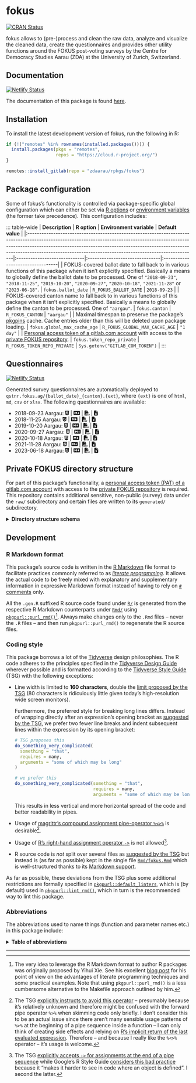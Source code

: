 # fokus

<a href="https://cran.r-project.org/package=fokus" class="pkgdown-release"><img src="https://r-pkg.org/badges/version/fokus" alt="CRAN Status" /></a>

fokus allows to (pre-)process and clean the raw data, analyze and visualize the cleaned data, create the questionnaires and provides other utility functions around the FOKUS post-voting surveys by the Centre for Democracy Studies Aarau (ZDA) at the University of Zurich, Switzerland.

## Documentation

[![Netlify Status](https://api.netlify.com/api/v1/badges/0cc31095-153a-4d21-bec7-be8dd936ddf1/deploy-status)](https://app.netlify.com/sites/fokus-rpkg-dev/deploys)

The documentation of this package is found [here](https://fokus.rpkg.dev).

## Installation

To install the latest development version of fokus, run the following in R:

``` r
if (!("remotes" %in% rownames(installed.packages()))) {
  install.packages(pkgs = "remotes",
                   repos = "https://cloud.r-project.org/")
}

remotes::install_gitlab(repo = "zdaarau/rpkgs/fokus")
```

## Package configuration

Some of fokus’s functionality is controlled via package-specific global configuration which can either be set via [R options](https://rdrr.io/r/base/options.html) or [environment variables](https://en.wikipedia.org/wiki/Environment_variable) (the former take precedence). This configuration includes:

::: table-wide
| **Description**                                                                                                                                                                                                                                                                                                   | **R option**                 | **Environment variable**       | **Default value**                |
|:------------------------------------------------------------------------------------------------------------------------------------------------------------------------------------------------------------------------------------------------------------------------------------------------------------------|:-----------------------------|:-------------------------------|:---------------------------------|
| FOKUS-covered ballot date to fall back to in various functions of this package when it isn’t explicitly specified. Basically a means to globally define the ballot date to be processed. One of `"2018-09-23"`, `"2018-11-25"`, `"2019-10-20"`, `"2020-09-27"`, `"2020-10-18"`, `"2021-11-28"` or `"2023-06-18"`. | `fokus.ballot_date`          | `R_FOKUS_BALLOT_DATE`          | `2018-09-23`                     |
| FOKUS-covered canton name to fall back to in various functions of this package when it isn’t explicitly specified. Basically a means to globally define the canton to be processed. One of `"aargau"`.                                                                                                            | `fokus.canton`               | `R_FOKUS_CANTON`               | `"aargau"`                       |
| Maximal timespan to preserve the package’s [pkgpins](https://pkgpins.rpkg.dev/) cache. Cache entries older than this will be deleted upon package loading.                                                                                                                                                        | `fokus.global_max_cache_age` | `R_FOKUS_GLOBAL_MAX_CACHE_AGE` | `"1 day"`                        |
| [Personal access token of a gitlab.com account](https://gitlab.com/-/user_settings/personal_access_tokens) with access to the [private FOKUS repository](https://gitlab.com/c2d-zda/private/fokus_private/).                                                                                                      | `fokus.token_repo_private`   | `R_FOKUS_TOKEN_REPO_PRIVATE`   | `Sys.getenv("GITLAB_COM_TOKEN")` |
:::

## Questionnaires

[![Netlify Status](https://api.netlify.com/api/v1/badges/16855d14-c491-42cd-bc9d-a346e16b6672/deploy-status)](https://app.netlify.com/sites/qstnr-fokus-ag/deploys)

Generated survey questionnaires are automatically deployed to `qstnr.fokus.ag/{ballot_date}_{canton}.{ext}`, where `{ext}` is one of `html`, `md`, `csv` or `xlsx`. The following questionnaires are available:

-   2018-09-23 Aargau: [<svg aria-hidden="true" role="img" viewBox="0 0 384 512" style="height:1em;width:0.75em;vertical-align:-0.125em;margin-left:auto;margin-right:auto;font-size:inherit;fill:currentColor;overflow:visible;position:relative;"><path d="M0 32l34.9 395.8L191.5 480l157.6-52.2L384 32H0zm308.2 127.9H124.4l4.1 49.4h175.6l-13.6 148.4-97.9 27v.3h-1.1l-98.7-27.3-6-75.8h47.7L138 320l53.5 14.5 53.7-14.5 6-62.2H84.3L71.5 112.2h241.1l-4.4 47.7z"/></svg>](https://qstnr.fokus.ag/2018-09-23_aargau.html) \| [<svg aria-hidden="true" role="img" viewBox="0 0 640 512" style="height:1em;width:1.25em;vertical-align:-0.125em;margin-left:auto;margin-right:auto;font-size:inherit;fill:currentColor;overflow:visible;position:relative;"><path d="M593.8 59.1H46.2C20.7 59.1 0 79.8 0 105.2v301.5c0 25.5 20.7 46.2 46.2 46.2h547.7c25.5 0 46.2-20.7 46.1-46.1V105.2c0-25.4-20.7-46.1-46.2-46.1zM338.5 360.6H277v-120l-61.5 76.9-61.5-76.9v120H92.3V151.4h61.5l61.5 76.9 61.5-76.9h61.5v209.2zm135.3 3.1L381.5 256H443V151.4h61.5V256H566z"/></svg>](https://qstnr.fokus.ag/2018-09-23_aargau.md) \| [<svg aria-hidden="true" role="img" viewBox="0 0 512 512" style="height:1em;width:1em;vertical-align:-0.125em;margin-left:auto;margin-right:auto;font-size:inherit;fill:currentColor;overflow:visible;position:relative;"><path d="M0 64C0 28.7 28.7 0 64 0H224V128c0 17.7 14.3 32 32 32H384V304H176c-35.3 0-64 28.7-64 64V512H64c-35.3 0-64-28.7-64-64V64zm384 64H256V0L384 128zM200 352h16c22.1 0 40 17.9 40 40v8c0 8.8-7.2 16-16 16s-16-7.2-16-16v-8c0-4.4-3.6-8-8-8H200c-4.4 0-8 3.6-8 8v80c0 4.4 3.6 8 8 8h16c4.4 0 8-3.6 8-8v-8c0-8.8 7.2-16 16-16s16 7.2 16 16v8c0 22.1-17.9 40-40 40H200c-22.1 0-40-17.9-40-40V392c0-22.1 17.9-40 40-40zm133.1 0H368c8.8 0 16 7.2 16 16s-7.2 16-16 16H333.1c-7.2 0-13.1 5.9-13.1 13.1c0 5.2 3 9.9 7.8 12l37.4 16.6c16.3 7.2 26.8 23.4 26.8 41.2c0 24.9-20.2 45.1-45.1 45.1H304c-8.8 0-16-7.2-16-16s7.2-16 16-16h42.9c7.2 0 13.1-5.9 13.1-13.1c0-5.2-3-9.9-7.8-12l-37.4-16.6c-16.3-7.2-26.8-23.4-26.8-41.2c0-24.9 20.2-45.1 45.1-45.1zm98.9 0c8.8 0 16 7.2 16 16v31.6c0 23 5.5 45.6 16 66c10.5-20.3 16-42.9 16-66V368c0-8.8 7.2-16 16-16s16 7.2 16 16v31.6c0 34.7-10.3 68.7-29.6 97.6l-5.1 7.7c-3 4.5-8 7.1-13.3 7.1s-10.3-2.7-13.3-7.1l-5.1-7.7c-19.3-28.9-29.6-62.9-29.6-97.6V368c0-8.8 7.2-16 16-16z"/></svg>](https://qstnr.fokus.ag/2018-09-23_aargau.csv) \| [<svg aria-hidden="true" role="img" viewBox="0 0 384 512" style="height:1em;width:0.75em;vertical-align:-0.125em;margin-left:auto;margin-right:auto;font-size:inherit;fill:currentColor;overflow:visible;position:relative;"><path d="M64 0C28.7 0 0 28.7 0 64V448c0 35.3 28.7 64 64 64H320c35.3 0 64-28.7 64-64V160H256c-17.7 0-32-14.3-32-32V0H64zM256 0V128H384L256 0zM155.7 250.2L192 302.1l36.3-51.9c7.6-10.9 22.6-13.5 33.4-5.9s13.5 22.6 5.9 33.4L221.3 344l46.4 66.2c7.6 10.9 5 25.8-5.9 33.4s-25.8 5-33.4-5.9L192 385.8l-36.3 51.9c-7.6 10.9-22.6 13.5-33.4 5.9s-13.5-22.6-5.9-33.4L162.7 344l-46.4-66.2c-7.6-10.9-5-25.8 5.9-33.4s25.8-5 33.4 5.9z"/></svg>](https://qstnr.fokus.ag/2018-09-23_aargau.xlsx)
-   2018-11-25 Aargau: [<svg aria-hidden="true" role="img" viewBox="0 0 384 512" style="height:1em;width:0.75em;vertical-align:-0.125em;margin-left:auto;margin-right:auto;font-size:inherit;fill:currentColor;overflow:visible;position:relative;"><path d="M0 32l34.9 395.8L191.5 480l157.6-52.2L384 32H0zm308.2 127.9H124.4l4.1 49.4h175.6l-13.6 148.4-97.9 27v.3h-1.1l-98.7-27.3-6-75.8h47.7L138 320l53.5 14.5 53.7-14.5 6-62.2H84.3L71.5 112.2h241.1l-4.4 47.7z"/></svg>](https://qstnr.fokus.ag/2018-11-25_aargau.html) \| [<svg aria-hidden="true" role="img" viewBox="0 0 640 512" style="height:1em;width:1.25em;vertical-align:-0.125em;margin-left:auto;margin-right:auto;font-size:inherit;fill:currentColor;overflow:visible;position:relative;"><path d="M593.8 59.1H46.2C20.7 59.1 0 79.8 0 105.2v301.5c0 25.5 20.7 46.2 46.2 46.2h547.7c25.5 0 46.2-20.7 46.1-46.1V105.2c0-25.4-20.7-46.1-46.2-46.1zM338.5 360.6H277v-120l-61.5 76.9-61.5-76.9v120H92.3V151.4h61.5l61.5 76.9 61.5-76.9h61.5v209.2zm135.3 3.1L381.5 256H443V151.4h61.5V256H566z"/></svg>](https://qstnr.fokus.ag/2018-11-25_aargau.md) \| [<svg aria-hidden="true" role="img" viewBox="0 0 512 512" style="height:1em;width:1em;vertical-align:-0.125em;margin-left:auto;margin-right:auto;font-size:inherit;fill:currentColor;overflow:visible;position:relative;"><path d="M0 64C0 28.7 28.7 0 64 0H224V128c0 17.7 14.3 32 32 32H384V304H176c-35.3 0-64 28.7-64 64V512H64c-35.3 0-64-28.7-64-64V64zm384 64H256V0L384 128zM200 352h16c22.1 0 40 17.9 40 40v8c0 8.8-7.2 16-16 16s-16-7.2-16-16v-8c0-4.4-3.6-8-8-8H200c-4.4 0-8 3.6-8 8v80c0 4.4 3.6 8 8 8h16c4.4 0 8-3.6 8-8v-8c0-8.8 7.2-16 16-16s16 7.2 16 16v8c0 22.1-17.9 40-40 40H200c-22.1 0-40-17.9-40-40V392c0-22.1 17.9-40 40-40zm133.1 0H368c8.8 0 16 7.2 16 16s-7.2 16-16 16H333.1c-7.2 0-13.1 5.9-13.1 13.1c0 5.2 3 9.9 7.8 12l37.4 16.6c16.3 7.2 26.8 23.4 26.8 41.2c0 24.9-20.2 45.1-45.1 45.1H304c-8.8 0-16-7.2-16-16s7.2-16 16-16h42.9c7.2 0 13.1-5.9 13.1-13.1c0-5.2-3-9.9-7.8-12l-37.4-16.6c-16.3-7.2-26.8-23.4-26.8-41.2c0-24.9 20.2-45.1 45.1-45.1zm98.9 0c8.8 0 16 7.2 16 16v31.6c0 23 5.5 45.6 16 66c10.5-20.3 16-42.9 16-66V368c0-8.8 7.2-16 16-16s16 7.2 16 16v31.6c0 34.7-10.3 68.7-29.6 97.6l-5.1 7.7c-3 4.5-8 7.1-13.3 7.1s-10.3-2.7-13.3-7.1l-5.1-7.7c-19.3-28.9-29.6-62.9-29.6-97.6V368c0-8.8 7.2-16 16-16z"/></svg>](https://qstnr.fokus.ag/2018-11-25_aargau.csv) \| [<svg aria-hidden="true" role="img" viewBox="0 0 384 512" style="height:1em;width:0.75em;vertical-align:-0.125em;margin-left:auto;margin-right:auto;font-size:inherit;fill:currentColor;overflow:visible;position:relative;"><path d="M64 0C28.7 0 0 28.7 0 64V448c0 35.3 28.7 64 64 64H320c35.3 0 64-28.7 64-64V160H256c-17.7 0-32-14.3-32-32V0H64zM256 0V128H384L256 0zM155.7 250.2L192 302.1l36.3-51.9c7.6-10.9 22.6-13.5 33.4-5.9s13.5 22.6 5.9 33.4L221.3 344l46.4 66.2c7.6 10.9 5 25.8-5.9 33.4s-25.8 5-33.4-5.9L192 385.8l-36.3 51.9c-7.6 10.9-22.6 13.5-33.4 5.9s-13.5-22.6-5.9-33.4L162.7 344l-46.4-66.2c-7.6-10.9-5-25.8 5.9-33.4s25.8-5 33.4 5.9z"/></svg>](https://qstnr.fokus.ag/2018-11-25_aargau.xlsx)
-   2019-10-20 Aargau: [<svg aria-hidden="true" role="img" viewBox="0 0 384 512" style="height:1em;width:0.75em;vertical-align:-0.125em;margin-left:auto;margin-right:auto;font-size:inherit;fill:currentColor;overflow:visible;position:relative;"><path d="M0 32l34.9 395.8L191.5 480l157.6-52.2L384 32H0zm308.2 127.9H124.4l4.1 49.4h175.6l-13.6 148.4-97.9 27v.3h-1.1l-98.7-27.3-6-75.8h47.7L138 320l53.5 14.5 53.7-14.5 6-62.2H84.3L71.5 112.2h241.1l-4.4 47.7z"/></svg>](https://qstnr.fokus.ag/2019-10-20_aargau.html) \| [<svg aria-hidden="true" role="img" viewBox="0 0 640 512" style="height:1em;width:1.25em;vertical-align:-0.125em;margin-left:auto;margin-right:auto;font-size:inherit;fill:currentColor;overflow:visible;position:relative;"><path d="M593.8 59.1H46.2C20.7 59.1 0 79.8 0 105.2v301.5c0 25.5 20.7 46.2 46.2 46.2h547.7c25.5 0 46.2-20.7 46.1-46.1V105.2c0-25.4-20.7-46.1-46.2-46.1zM338.5 360.6H277v-120l-61.5 76.9-61.5-76.9v120H92.3V151.4h61.5l61.5 76.9 61.5-76.9h61.5v209.2zm135.3 3.1L381.5 256H443V151.4h61.5V256H566z"/></svg>](https://qstnr.fokus.ag/2019-10-20_aargau.md) \| [<svg aria-hidden="true" role="img" viewBox="0 0 512 512" style="height:1em;width:1em;vertical-align:-0.125em;margin-left:auto;margin-right:auto;font-size:inherit;fill:currentColor;overflow:visible;position:relative;"><path d="M0 64C0 28.7 28.7 0 64 0H224V128c0 17.7 14.3 32 32 32H384V304H176c-35.3 0-64 28.7-64 64V512H64c-35.3 0-64-28.7-64-64V64zm384 64H256V0L384 128zM200 352h16c22.1 0 40 17.9 40 40v8c0 8.8-7.2 16-16 16s-16-7.2-16-16v-8c0-4.4-3.6-8-8-8H200c-4.4 0-8 3.6-8 8v80c0 4.4 3.6 8 8 8h16c4.4 0 8-3.6 8-8v-8c0-8.8 7.2-16 16-16s16 7.2 16 16v8c0 22.1-17.9 40-40 40H200c-22.1 0-40-17.9-40-40V392c0-22.1 17.9-40 40-40zm133.1 0H368c8.8 0 16 7.2 16 16s-7.2 16-16 16H333.1c-7.2 0-13.1 5.9-13.1 13.1c0 5.2 3 9.9 7.8 12l37.4 16.6c16.3 7.2 26.8 23.4 26.8 41.2c0 24.9-20.2 45.1-45.1 45.1H304c-8.8 0-16-7.2-16-16s7.2-16 16-16h42.9c7.2 0 13.1-5.9 13.1-13.1c0-5.2-3-9.9-7.8-12l-37.4-16.6c-16.3-7.2-26.8-23.4-26.8-41.2c0-24.9 20.2-45.1 45.1-45.1zm98.9 0c8.8 0 16 7.2 16 16v31.6c0 23 5.5 45.6 16 66c10.5-20.3 16-42.9 16-66V368c0-8.8 7.2-16 16-16s16 7.2 16 16v31.6c0 34.7-10.3 68.7-29.6 97.6l-5.1 7.7c-3 4.5-8 7.1-13.3 7.1s-10.3-2.7-13.3-7.1l-5.1-7.7c-19.3-28.9-29.6-62.9-29.6-97.6V368c0-8.8 7.2-16 16-16z"/></svg>](https://qstnr.fokus.ag/2019-10-20_aargau.csv) \| [<svg aria-hidden="true" role="img" viewBox="0 0 384 512" style="height:1em;width:0.75em;vertical-align:-0.125em;margin-left:auto;margin-right:auto;font-size:inherit;fill:currentColor;overflow:visible;position:relative;"><path d="M64 0C28.7 0 0 28.7 0 64V448c0 35.3 28.7 64 64 64H320c35.3 0 64-28.7 64-64V160H256c-17.7 0-32-14.3-32-32V0H64zM256 0V128H384L256 0zM155.7 250.2L192 302.1l36.3-51.9c7.6-10.9 22.6-13.5 33.4-5.9s13.5 22.6 5.9 33.4L221.3 344l46.4 66.2c7.6 10.9 5 25.8-5.9 33.4s-25.8 5-33.4-5.9L192 385.8l-36.3 51.9c-7.6 10.9-22.6 13.5-33.4 5.9s-13.5-22.6-5.9-33.4L162.7 344l-46.4-66.2c-7.6-10.9-5-25.8 5.9-33.4s25.8-5 33.4 5.9z"/></svg>](https://qstnr.fokus.ag/2019-10-20_aargau.xlsx)
-   2020-09-27 Aargau: [<svg aria-hidden="true" role="img" viewBox="0 0 384 512" style="height:1em;width:0.75em;vertical-align:-0.125em;margin-left:auto;margin-right:auto;font-size:inherit;fill:currentColor;overflow:visible;position:relative;"><path d="M0 32l34.9 395.8L191.5 480l157.6-52.2L384 32H0zm308.2 127.9H124.4l4.1 49.4h175.6l-13.6 148.4-97.9 27v.3h-1.1l-98.7-27.3-6-75.8h47.7L138 320l53.5 14.5 53.7-14.5 6-62.2H84.3L71.5 112.2h241.1l-4.4 47.7z"/></svg>](https://qstnr.fokus.ag/2020-09-27_aargau.html) \| [<svg aria-hidden="true" role="img" viewBox="0 0 640 512" style="height:1em;width:1.25em;vertical-align:-0.125em;margin-left:auto;margin-right:auto;font-size:inherit;fill:currentColor;overflow:visible;position:relative;"><path d="M593.8 59.1H46.2C20.7 59.1 0 79.8 0 105.2v301.5c0 25.5 20.7 46.2 46.2 46.2h547.7c25.5 0 46.2-20.7 46.1-46.1V105.2c0-25.4-20.7-46.1-46.2-46.1zM338.5 360.6H277v-120l-61.5 76.9-61.5-76.9v120H92.3V151.4h61.5l61.5 76.9 61.5-76.9h61.5v209.2zm135.3 3.1L381.5 256H443V151.4h61.5V256H566z"/></svg>](https://qstnr.fokus.ag/2020-09-27_aargau.md) \| [<svg aria-hidden="true" role="img" viewBox="0 0 512 512" style="height:1em;width:1em;vertical-align:-0.125em;margin-left:auto;margin-right:auto;font-size:inherit;fill:currentColor;overflow:visible;position:relative;"><path d="M0 64C0 28.7 28.7 0 64 0H224V128c0 17.7 14.3 32 32 32H384V304H176c-35.3 0-64 28.7-64 64V512H64c-35.3 0-64-28.7-64-64V64zm384 64H256V0L384 128zM200 352h16c22.1 0 40 17.9 40 40v8c0 8.8-7.2 16-16 16s-16-7.2-16-16v-8c0-4.4-3.6-8-8-8H200c-4.4 0-8 3.6-8 8v80c0 4.4 3.6 8 8 8h16c4.4 0 8-3.6 8-8v-8c0-8.8 7.2-16 16-16s16 7.2 16 16v8c0 22.1-17.9 40-40 40H200c-22.1 0-40-17.9-40-40V392c0-22.1 17.9-40 40-40zm133.1 0H368c8.8 0 16 7.2 16 16s-7.2 16-16 16H333.1c-7.2 0-13.1 5.9-13.1 13.1c0 5.2 3 9.9 7.8 12l37.4 16.6c16.3 7.2 26.8 23.4 26.8 41.2c0 24.9-20.2 45.1-45.1 45.1H304c-8.8 0-16-7.2-16-16s7.2-16 16-16h42.9c7.2 0 13.1-5.9 13.1-13.1c0-5.2-3-9.9-7.8-12l-37.4-16.6c-16.3-7.2-26.8-23.4-26.8-41.2c0-24.9 20.2-45.1 45.1-45.1zm98.9 0c8.8 0 16 7.2 16 16v31.6c0 23 5.5 45.6 16 66c10.5-20.3 16-42.9 16-66V368c0-8.8 7.2-16 16-16s16 7.2 16 16v31.6c0 34.7-10.3 68.7-29.6 97.6l-5.1 7.7c-3 4.5-8 7.1-13.3 7.1s-10.3-2.7-13.3-7.1l-5.1-7.7c-19.3-28.9-29.6-62.9-29.6-97.6V368c0-8.8 7.2-16 16-16z"/></svg>](https://qstnr.fokus.ag/2020-09-27_aargau.csv) \| [<svg aria-hidden="true" role="img" viewBox="0 0 384 512" style="height:1em;width:0.75em;vertical-align:-0.125em;margin-left:auto;margin-right:auto;font-size:inherit;fill:currentColor;overflow:visible;position:relative;"><path d="M64 0C28.7 0 0 28.7 0 64V448c0 35.3 28.7 64 64 64H320c35.3 0 64-28.7 64-64V160H256c-17.7 0-32-14.3-32-32V0H64zM256 0V128H384L256 0zM155.7 250.2L192 302.1l36.3-51.9c7.6-10.9 22.6-13.5 33.4-5.9s13.5 22.6 5.9 33.4L221.3 344l46.4 66.2c7.6 10.9 5 25.8-5.9 33.4s-25.8 5-33.4-5.9L192 385.8l-36.3 51.9c-7.6 10.9-22.6 13.5-33.4 5.9s-13.5-22.6-5.9-33.4L162.7 344l-46.4-66.2c-7.6-10.9-5-25.8 5.9-33.4s25.8-5 33.4 5.9z"/></svg>](https://qstnr.fokus.ag/2020-09-27_aargau.xlsx)
-   2020-10-18 Aargau: [<svg aria-hidden="true" role="img" viewBox="0 0 384 512" style="height:1em;width:0.75em;vertical-align:-0.125em;margin-left:auto;margin-right:auto;font-size:inherit;fill:currentColor;overflow:visible;position:relative;"><path d="M0 32l34.9 395.8L191.5 480l157.6-52.2L384 32H0zm308.2 127.9H124.4l4.1 49.4h175.6l-13.6 148.4-97.9 27v.3h-1.1l-98.7-27.3-6-75.8h47.7L138 320l53.5 14.5 53.7-14.5 6-62.2H84.3L71.5 112.2h241.1l-4.4 47.7z"/></svg>](https://qstnr.fokus.ag/2020-10-18_aargau.html) \| [<svg aria-hidden="true" role="img" viewBox="0 0 640 512" style="height:1em;width:1.25em;vertical-align:-0.125em;margin-left:auto;margin-right:auto;font-size:inherit;fill:currentColor;overflow:visible;position:relative;"><path d="M593.8 59.1H46.2C20.7 59.1 0 79.8 0 105.2v301.5c0 25.5 20.7 46.2 46.2 46.2h547.7c25.5 0 46.2-20.7 46.1-46.1V105.2c0-25.4-20.7-46.1-46.2-46.1zM338.5 360.6H277v-120l-61.5 76.9-61.5-76.9v120H92.3V151.4h61.5l61.5 76.9 61.5-76.9h61.5v209.2zm135.3 3.1L381.5 256H443V151.4h61.5V256H566z"/></svg>](https://qstnr.fokus.ag/2020-10-18_aargau.md) \| [<svg aria-hidden="true" role="img" viewBox="0 0 512 512" style="height:1em;width:1em;vertical-align:-0.125em;margin-left:auto;margin-right:auto;font-size:inherit;fill:currentColor;overflow:visible;position:relative;"><path d="M0 64C0 28.7 28.7 0 64 0H224V128c0 17.7 14.3 32 32 32H384V304H176c-35.3 0-64 28.7-64 64V512H64c-35.3 0-64-28.7-64-64V64zm384 64H256V0L384 128zM200 352h16c22.1 0 40 17.9 40 40v8c0 8.8-7.2 16-16 16s-16-7.2-16-16v-8c0-4.4-3.6-8-8-8H200c-4.4 0-8 3.6-8 8v80c0 4.4 3.6 8 8 8h16c4.4 0 8-3.6 8-8v-8c0-8.8 7.2-16 16-16s16 7.2 16 16v8c0 22.1-17.9 40-40 40H200c-22.1 0-40-17.9-40-40V392c0-22.1 17.9-40 40-40zm133.1 0H368c8.8 0 16 7.2 16 16s-7.2 16-16 16H333.1c-7.2 0-13.1 5.9-13.1 13.1c0 5.2 3 9.9 7.8 12l37.4 16.6c16.3 7.2 26.8 23.4 26.8 41.2c0 24.9-20.2 45.1-45.1 45.1H304c-8.8 0-16-7.2-16-16s7.2-16 16-16h42.9c7.2 0 13.1-5.9 13.1-13.1c0-5.2-3-9.9-7.8-12l-37.4-16.6c-16.3-7.2-26.8-23.4-26.8-41.2c0-24.9 20.2-45.1 45.1-45.1zm98.9 0c8.8 0 16 7.2 16 16v31.6c0 23 5.5 45.6 16 66c10.5-20.3 16-42.9 16-66V368c0-8.8 7.2-16 16-16s16 7.2 16 16v31.6c0 34.7-10.3 68.7-29.6 97.6l-5.1 7.7c-3 4.5-8 7.1-13.3 7.1s-10.3-2.7-13.3-7.1l-5.1-7.7c-19.3-28.9-29.6-62.9-29.6-97.6V368c0-8.8 7.2-16 16-16z"/></svg>](https://qstnr.fokus.ag/2020-10-18_aargau.csv) \| [<svg aria-hidden="true" role="img" viewBox="0 0 384 512" style="height:1em;width:0.75em;vertical-align:-0.125em;margin-left:auto;margin-right:auto;font-size:inherit;fill:currentColor;overflow:visible;position:relative;"><path d="M64 0C28.7 0 0 28.7 0 64V448c0 35.3 28.7 64 64 64H320c35.3 0 64-28.7 64-64V160H256c-17.7 0-32-14.3-32-32V0H64zM256 0V128H384L256 0zM155.7 250.2L192 302.1l36.3-51.9c7.6-10.9 22.6-13.5 33.4-5.9s13.5 22.6 5.9 33.4L221.3 344l46.4 66.2c7.6 10.9 5 25.8-5.9 33.4s-25.8 5-33.4-5.9L192 385.8l-36.3 51.9c-7.6 10.9-22.6 13.5-33.4 5.9s-13.5-22.6-5.9-33.4L162.7 344l-46.4-66.2c-7.6-10.9-5-25.8 5.9-33.4s25.8-5 33.4 5.9z"/></svg>](https://qstnr.fokus.ag/2020-10-18_aargau.xlsx)
-   2021-11-28 Aargau: [<svg aria-hidden="true" role="img" viewBox="0 0 384 512" style="height:1em;width:0.75em;vertical-align:-0.125em;margin-left:auto;margin-right:auto;font-size:inherit;fill:currentColor;overflow:visible;position:relative;"><path d="M0 32l34.9 395.8L191.5 480l157.6-52.2L384 32H0zm308.2 127.9H124.4l4.1 49.4h175.6l-13.6 148.4-97.9 27v.3h-1.1l-98.7-27.3-6-75.8h47.7L138 320l53.5 14.5 53.7-14.5 6-62.2H84.3L71.5 112.2h241.1l-4.4 47.7z"/></svg>](https://qstnr.fokus.ag/2021-11-28_aargau.html) \| [<svg aria-hidden="true" role="img" viewBox="0 0 640 512" style="height:1em;width:1.25em;vertical-align:-0.125em;margin-left:auto;margin-right:auto;font-size:inherit;fill:currentColor;overflow:visible;position:relative;"><path d="M593.8 59.1H46.2C20.7 59.1 0 79.8 0 105.2v301.5c0 25.5 20.7 46.2 46.2 46.2h547.7c25.5 0 46.2-20.7 46.1-46.1V105.2c0-25.4-20.7-46.1-46.2-46.1zM338.5 360.6H277v-120l-61.5 76.9-61.5-76.9v120H92.3V151.4h61.5l61.5 76.9 61.5-76.9h61.5v209.2zm135.3 3.1L381.5 256H443V151.4h61.5V256H566z"/></svg>](https://qstnr.fokus.ag/2021-11-28_aargau.md) \| [<svg aria-hidden="true" role="img" viewBox="0 0 512 512" style="height:1em;width:1em;vertical-align:-0.125em;margin-left:auto;margin-right:auto;font-size:inherit;fill:currentColor;overflow:visible;position:relative;"><path d="M0 64C0 28.7 28.7 0 64 0H224V128c0 17.7 14.3 32 32 32H384V304H176c-35.3 0-64 28.7-64 64V512H64c-35.3 0-64-28.7-64-64V64zm384 64H256V0L384 128zM200 352h16c22.1 0 40 17.9 40 40v8c0 8.8-7.2 16-16 16s-16-7.2-16-16v-8c0-4.4-3.6-8-8-8H200c-4.4 0-8 3.6-8 8v80c0 4.4 3.6 8 8 8h16c4.4 0 8-3.6 8-8v-8c0-8.8 7.2-16 16-16s16 7.2 16 16v8c0 22.1-17.9 40-40 40H200c-22.1 0-40-17.9-40-40V392c0-22.1 17.9-40 40-40zm133.1 0H368c8.8 0 16 7.2 16 16s-7.2 16-16 16H333.1c-7.2 0-13.1 5.9-13.1 13.1c0 5.2 3 9.9 7.8 12l37.4 16.6c16.3 7.2 26.8 23.4 26.8 41.2c0 24.9-20.2 45.1-45.1 45.1H304c-8.8 0-16-7.2-16-16s7.2-16 16-16h42.9c7.2 0 13.1-5.9 13.1-13.1c0-5.2-3-9.9-7.8-12l-37.4-16.6c-16.3-7.2-26.8-23.4-26.8-41.2c0-24.9 20.2-45.1 45.1-45.1zm98.9 0c8.8 0 16 7.2 16 16v31.6c0 23 5.5 45.6 16 66c10.5-20.3 16-42.9 16-66V368c0-8.8 7.2-16 16-16s16 7.2 16 16v31.6c0 34.7-10.3 68.7-29.6 97.6l-5.1 7.7c-3 4.5-8 7.1-13.3 7.1s-10.3-2.7-13.3-7.1l-5.1-7.7c-19.3-28.9-29.6-62.9-29.6-97.6V368c0-8.8 7.2-16 16-16z"/></svg>](https://qstnr.fokus.ag/2021-11-28_aargau.csv) \| [<svg aria-hidden="true" role="img" viewBox="0 0 384 512" style="height:1em;width:0.75em;vertical-align:-0.125em;margin-left:auto;margin-right:auto;font-size:inherit;fill:currentColor;overflow:visible;position:relative;"><path d="M64 0C28.7 0 0 28.7 0 64V448c0 35.3 28.7 64 64 64H320c35.3 0 64-28.7 64-64V160H256c-17.7 0-32-14.3-32-32V0H64zM256 0V128H384L256 0zM155.7 250.2L192 302.1l36.3-51.9c7.6-10.9 22.6-13.5 33.4-5.9s13.5 22.6 5.9 33.4L221.3 344l46.4 66.2c7.6 10.9 5 25.8-5.9 33.4s-25.8 5-33.4-5.9L192 385.8l-36.3 51.9c-7.6 10.9-22.6 13.5-33.4 5.9s-13.5-22.6-5.9-33.4L162.7 344l-46.4-66.2c-7.6-10.9-5-25.8 5.9-33.4s25.8-5 33.4 5.9z"/></svg>](https://qstnr.fokus.ag/2021-11-28_aargau.xlsx)
-   2023-06-18 Aargau: [<svg aria-hidden="true" role="img" viewBox="0 0 384 512" style="height:1em;width:0.75em;vertical-align:-0.125em;margin-left:auto;margin-right:auto;font-size:inherit;fill:currentColor;overflow:visible;position:relative;"><path d="M0 32l34.9 395.8L191.5 480l157.6-52.2L384 32H0zm308.2 127.9H124.4l4.1 49.4h175.6l-13.6 148.4-97.9 27v.3h-1.1l-98.7-27.3-6-75.8h47.7L138 320l53.5 14.5 53.7-14.5 6-62.2H84.3L71.5 112.2h241.1l-4.4 47.7z"/></svg>](https://qstnr.fokus.ag/2023-06-18_aargau.html) \| [<svg aria-hidden="true" role="img" viewBox="0 0 640 512" style="height:1em;width:1.25em;vertical-align:-0.125em;margin-left:auto;margin-right:auto;font-size:inherit;fill:currentColor;overflow:visible;position:relative;"><path d="M593.8 59.1H46.2C20.7 59.1 0 79.8 0 105.2v301.5c0 25.5 20.7 46.2 46.2 46.2h547.7c25.5 0 46.2-20.7 46.1-46.1V105.2c0-25.4-20.7-46.1-46.2-46.1zM338.5 360.6H277v-120l-61.5 76.9-61.5-76.9v120H92.3V151.4h61.5l61.5 76.9 61.5-76.9h61.5v209.2zm135.3 3.1L381.5 256H443V151.4h61.5V256H566z"/></svg>](https://qstnr.fokus.ag/2023-06-18_aargau.md) \| [<svg aria-hidden="true" role="img" viewBox="0 0 512 512" style="height:1em;width:1em;vertical-align:-0.125em;margin-left:auto;margin-right:auto;font-size:inherit;fill:currentColor;overflow:visible;position:relative;"><path d="M0 64C0 28.7 28.7 0 64 0H224V128c0 17.7 14.3 32 32 32H384V304H176c-35.3 0-64 28.7-64 64V512H64c-35.3 0-64-28.7-64-64V64zm384 64H256V0L384 128zM200 352h16c22.1 0 40 17.9 40 40v8c0 8.8-7.2 16-16 16s-16-7.2-16-16v-8c0-4.4-3.6-8-8-8H200c-4.4 0-8 3.6-8 8v80c0 4.4 3.6 8 8 8h16c4.4 0 8-3.6 8-8v-8c0-8.8 7.2-16 16-16s16 7.2 16 16v8c0 22.1-17.9 40-40 40H200c-22.1 0-40-17.9-40-40V392c0-22.1 17.9-40 40-40zm133.1 0H368c8.8 0 16 7.2 16 16s-7.2 16-16 16H333.1c-7.2 0-13.1 5.9-13.1 13.1c0 5.2 3 9.9 7.8 12l37.4 16.6c16.3 7.2 26.8 23.4 26.8 41.2c0 24.9-20.2 45.1-45.1 45.1H304c-8.8 0-16-7.2-16-16s7.2-16 16-16h42.9c7.2 0 13.1-5.9 13.1-13.1c0-5.2-3-9.9-7.8-12l-37.4-16.6c-16.3-7.2-26.8-23.4-26.8-41.2c0-24.9 20.2-45.1 45.1-45.1zm98.9 0c8.8 0 16 7.2 16 16v31.6c0 23 5.5 45.6 16 66c10.5-20.3 16-42.9 16-66V368c0-8.8 7.2-16 16-16s16 7.2 16 16v31.6c0 34.7-10.3 68.7-29.6 97.6l-5.1 7.7c-3 4.5-8 7.1-13.3 7.1s-10.3-2.7-13.3-7.1l-5.1-7.7c-19.3-28.9-29.6-62.9-29.6-97.6V368c0-8.8 7.2-16 16-16z"/></svg>](https://qstnr.fokus.ag/2023-06-18_aargau.csv) \| [<svg aria-hidden="true" role="img" viewBox="0 0 384 512" style="height:1em;width:0.75em;vertical-align:-0.125em;margin-left:auto;margin-right:auto;font-size:inherit;fill:currentColor;overflow:visible;position:relative;"><path d="M64 0C28.7 0 0 28.7 0 64V448c0 35.3 28.7 64 64 64H320c35.3 0 64-28.7 64-64V160H256c-17.7 0-32-14.3-32-32V0H64zM256 0V128H384L256 0zM155.7 250.2L192 302.1l36.3-51.9c7.6-10.9 22.6-13.5 33.4-5.9s13.5 22.6 5.9 33.4L221.3 344l46.4 66.2c7.6 10.9 5 25.8-5.9 33.4s-25.8 5-33.4-5.9L192 385.8l-36.3 51.9c-7.6 10.9-22.6 13.5-33.4 5.9s-13.5-22.6-5.9-33.4L162.7 344l-46.4-66.2c-7.6-10.9-5-25.8 5.9-33.4s25.8-5 33.4 5.9z"/></svg>](https://qstnr.fokus.ag/2023-06-18_aargau.xlsx)

## Private FOKUS directory structure

For part of this package’s functionality, a [personal access token (PAT) of a gitlab.com account](https://gitlab.com/-/user_settings/personal_access_tokens) with access to the [private FOKUS repository](https://gitlab.com/c2d-zda/private/fokus_private/) is required. This repository contains additional sensitive, non-public (survey) data under the `raw/` subdirectory and certain files are written to its `generated/` subdirectory.

<details>
<summary>
<strong>Directory structure schema</strong>
</summary>

``` default
fokus_private
├── generated
│   ├── for-polling-agency
│   │   ├── {ballot_date}_{canton}_easyvote_municipalities.csv
│   │   ├── {ballot_date}_{canton}_print_recipients.csv
│   │   └── {ballot_date}_{canton}_qr_codes.zip
│   ├── survey_data_de_{ballot_date}_{canton}.rds
│   ├── survey_data_en_{ballot_date}_{canton}.rds
│   ├── survey_data_merged_de_{ballot_date}_{canton}.rds
│   └── survey_data_merged_en_{ballot_date}_{canton}.rds
├── raw
│   ├── easyvote_municipalities_{ballot_date}_{canton}.csv
│   ├── online_participation_codes_{ballot_date}_{canton}.txt
│   ├── survey_data_{ballot_date}_{canton}.xlsx
│   ├── survey_data_{ballot_date}_{canton}_*.xlsx
│   ├── survey_data_preliminary_{ballot_date}_{canton}.xlsx
│   ├── voting_register_data_extra_{date_delivery_statistical_office}_{canton}.xlsx
│   ├── voting_register_ids_{ballot_date}_{canton}.csv
│   └── ...
└── ...
```

The following placeholders are used in the schema above:

-   `...` for further files and/or folders
-   `*` for a variable character sequence
-   `#` for a count starting with `1`
-   `{canton}` for the name of the FOKUS-covered canton (in lower case), e.g. `aargau`
-   `{ballot_date}` for the FOKUS-covered ballot date (in the format `YYYY-MM-DD`), e.g. `2018-09-23`
-   `{date_delivery_statistical_office}` for the delivery date of the voting register data provided by the cantonal statistical office (in the format `YYYY-MM-DD`), e.g. `2019-09-11`

</details>

## Development

### R Markdown format

This package’s source code is written in the [R Markdown](https://rmarkdown.rstudio.com/) file format to facilitate practices commonly referred to as [*literate programming*](https://en.wikipedia.org/wiki/Literate_programming). It allows the actual code to be freely mixed with explanatory and supplementary information in expressive Markdown format instead of having to rely on [`#` comments](https://cran.r-project.org/doc/manuals/r-release/R-lang.html#Comments) only.

All the `.gen.R` suffixed R source code found under [`R/`](https://gitlab.com/zdaarau/rpkgs/fokus/-/tree/master/R/) is generated from the respective R Markdown counterparts under [`Rmd/`](https://gitlab.com/zdaarau/rpkgs/fokus/-/tree/master/Rmd/) using [`pkgpurl::purl_rmd()`](https://pkgpurl.rpkg.dev/dev/reference/purl_rmd.html)[^1]. Always make changes only to the `.Rmd` files – never the `.R` files – and then run `pkgpurl::purl_rmd()` to regenerate the R source files.

### Coding style

This package borrows a lot of the [Tidyverse](https://www.tidyverse.org/) design philosophies. The R code adheres to the principles specified in the [Tidyverse Design Guide](https://principles.tidyverse.org/) wherever possible and is formatted according to the [Tidyverse Style Guide](https://style.tidyverse.org/) (TSG) with the following exceptions:

-   Line width is limited to **160 characters**, double the [limit proposed by the TSG](https://style.tidyverse.org/syntax.html#long-lines) (80 characters is ridiculously little given today’s high-resolution wide screen monitors).

    Furthermore, the preferred style for breaking long lines differs. Instead of wrapping directly after an expression’s opening bracket as [suggested by the TSG](https://style.tidyverse.org/syntax.html#long-lines), we prefer two fewer line breaks and indent subsequent lines within the expression by its opening bracket:

    ``` r
    # TSG proposes this
    do_something_very_complicated(
      something = "that",
      requires = many,
      arguments = "some of which may be long"
    )

    # we prefer this
    do_something_very_complicated(something = "that",
                                  requires = many,
                                  arguments = "some of which may be long")
    ```

    This results in less vertical and more horizontal spread of the code and better readability in pipes.

-   Usage of [magrittr’s compound assignment pipe-operator `%<>%`](https://magrittr.tidyverse.org/reference/compound.html) is desirable[^2].

-   Usage of [R’s right-hand assignment operator `->`](https://rdrr.io/r/base/assignOps.html) is not allowed[^3].

-   R source code is *not* split over several files as [suggested by the TSG](https://style.tidyverse.org/package-files.html) but instead is (as far as possible) kept in the single file [`Rmd/fokus.Rmd`](https://gitlab.com/zdaarau/rpkgs/fokus/-/tree/master/Rmd/fokus.Rmd) which is well-structured thanks to its [Markdown support](#r-markdown-format).

As far as possible, these deviations from the TSG plus some additional restrictions are formally specified in [`pkgpurl::default_linters`](https://pkgpurl.rpkg.dev/reference/default_linters), which is (by default) used in [`pkgpurl::lint_rmd()`](https://pkgpurl.rpkg.dev/reference/lint_rmd), which in turn is the recommended way to lint this package.

### Abbreviations

The abbreviations used to name things (function and parameter names etc.) in this package include:

<details>
<summary>
<strong>Table of abbreviations</strong>
</summary>

| **Full expression(s)**                  | **Abbreviation** |
|:----------------------------------------|:-----------------|
| abbreviate, abbreviation                | abbr             |
| abbreviations                           | abbrs            |
| absolute                                | abs              |
| argument                                | arg              |
| arguments                               | args             |
| attribute                               | attr             |
| attributes                              | attrs            |
| authenticate, authentication            | auth             |
| authentications                         | auths            |
| auxiliary                               | aux              |
| background                              | bg               |
| bibliographies                          | bibs             |
| bibliography                            | bib              |
| certificate, certification              | cert             |
| certificates, certifications            | certs            |
| chapter                                 | chpt             |
| chapters                                | chpts            |
| character                               | chr              |
| characters                              | chrs             |
| column                                  | col              |
| columns                                 | cols             |
| combination                             | combo            |
| combinations                            | combos           |
| command                                 | cmd              |
| commands                                | cmds             |
| condition                               | cnd              |
| conditions                              | cnds             |
| configurations                          | configs          |
| configure, configuration                | config           |
| current                                 | cur              |
| database                                | db               |
| dataframe                               | df               |
| dataframe column                        | dfc              |
| dataframe row                           | dfr              |
| dataframes                              | dfs              |
| define, definition                      | def              |
| definitions                             | defs             |
| delete, deletion                        | del              |
| deletions                               | dels             |
| depend, dependency                      | dep              |
| dependencies                            | deps             |
| develop, development, developer         | dev              |
| developments, developers                | devs             |
| dictionaries                            | dicts            |
| dictionary                              | dict             |
| differences                             | diffs            |
| differentiate, difference               | diff             |
| directories                             | dirs             |
| directory                               | dir              |
| distribution                            | distro           |
| distributions                           | distros          |
| document                                | doc              |
| documents                               | docs             |
| double                                  | dbl              |
| doubles                                 | dbls             |
| duplicate, duplication                  | dupl             |
| duplicates, duplications                | dupls            |
| dynamic                                 | dyn              |
| element                                 | el               |
| elements                                | els              |
| enumerate, enumeration                  | enum             |
| enumerations                            | enums            |
| environment                             | env              |
| environments                            | envs             |
| evaluate, evaluation                    | eval             |
| evaluations                             | evals            |
| exclude, exclusion                      | excl             |
| execute, execution                      | exec             |
| executions                              | execs            |
| expression                              | expr             |
| expressions                             | exprs            |
| extend, extension                       | ext              |
| extensions                              | exts             |
| factor                                  | fct              |
| factors                                 | fcts             |
| figure                                  | fig              |
| figures                                 | figs             |
| filesystem                              | fs               |
| foreign key                             | fk               |
| foreign keys                            | fks              |
| formula                                 | fm               |
| formulas, formulae                      | fms              |
| frequencies                             | freqs            |
| frequent, frequency                     | freq             |
| function                                | fn               |
| functions                               | fns              |
| generate, generation                    | gen              |
| generations                             | gens             |
| google                                  | g                |
| identifiers                             | ids              |
| identify, identifier                    | id               |
| image                                   | img              |
| images                                  | imgs             |
| include, inclusion                      | incl             |
| index                                   | i                |
| indexes, indices                        | ix               |
| information                             | info             |
| initialize, initialization              | init             |
| install, installation                   | instl            |
| integer                                 | int              |
| integers                                | ints             |
| iterate, iteration, iterator            | itr              |
| iterations, iterators                   | itrs             |
| label                                   | lbl              |
| labels                                  | lbls             |
| language                                | lang             |
| languages                               | langs            |
| left-hand side                          | lhs              |
| level                                   | lvl              |
| levels                                  | lvls             |
| libraries                               | libs             |
| library                                 | lib              |
| limit                                   | lim              |
| limits                                  | lims             |
| list                                    | ls               |
| logical                                 | lgl              |
| logicals                                | lgls             |
| management                              | mgmt             |
| Markdown                                | md               |
| message                                 | msg              |
| messages                                | msgs             |
| modifications                           | mods             |
| modify, modification                    | mod              |
| not a number                            | nan              |
| not available                           | na               |
| number                                  | nr               |
| number of                               | n                |
| numbers                                 | nrs              |
| numeric                                 | num              |
| numerics                                | nums             |
| object                                  | obj              |
| objects                                 | objs             |
| operate, operation, operator            | op               |
| operations, operators                   | ops              |
| option                                  | opt              |
| options                                 | opts             |
| package                                 | pkg              |
| packages                                | pkgs             |
| parameterize, parameter                 | param            |
| parameters                              | params           |
| position                                | pos              |
| PostgreSQL                              | pg               |
| predicate                               | pred             |
| predicates                              | preds            |
| preparation                             | prep             |
| preparations                            | preps            |
| primary key                             | pk               |
| primary keys                            | pks              |
| procedures                              | prcds            |
| proceed, procedure                      | prcd             |
| properties                              | props            |
| property                                | prop             |
| prototype                               | ptype            |
| prototypes                              | ptypes           |
| Quarto Markdown                         | qmd              |
| question                                | qstn             |
| questionnaire                           | qstnr            |
| questionnaires                          | qstnrs           |
| questions                               | qstns            |
| R Markdown                              | rmd              |
| refer, reference                        | ref              |
| references                              | refs             |
| referendum                              | rfrnd            |
| referendums, referenda                  | rfrnds           |
| regular expression, regular expressions | regex            |
| relative                                | rel              |
| remove, removal                         | rm               |
| repositories                            | repos            |
| repository                              | repo             |
| request                                 | req              |
| requests                                | reqs             |
| respond, response                       | resp             |
| responses                               | resps            |
| right-hand side                         | rhs              |
| roxygen2                                | roxy             |
| separate, separator                     | sep              |
| separators                              | seps             |
| sequence                                | seq              |
| sequences                               | seqs             |
| snippet                                 | snip             |
| snippets                                | snips            |
| source                                  | src              |
| sources                                 | srcs             |
| specifications                          | specs            |
| specify, specification                  | spec             |
| string                                  | str              |
| strings                                 | strs             |
| structure                               | struct           |
| structures                              | structs          |
| supplemental, supplementary             | suppl            |
| symbolize, symbol                       | sym              |
| symbols                                 | syms             |
| tables                                  | tbls             |
| tabulate, table                         | tbl              |
| template                                | tpl              |
| templates                               | tpls             |
| temporary                               | tmp              |
| user interface                          | ui               |
| value                                   | val              |
| values                                  | vals             |
| variable                                | var              |
| variables                               | vars             |
| vectorize, vector                       | vctr             |
| vectors                                 | vctrs            |
| verbatim                                | verb             |
| version                                 | vrsn             |
| versions                                | vrsns            |
| working directory                       | wd               |

</details>

---

[^1]: The very idea to leverage the R Markdown format to author R packages was originally proposed by Yihui Xie. See his excellent [blog post](https://yihui.name/rlp/) for his point of view on the advantages of literate programming techniques and some practical examples. Note that using `pkgpurl::purl_rmd()` is a less cumbersome alternative to the Makefile approach outlined by him.

[^2]: The TSG [explicitly instructs to avoid this operator](https://style.tidyverse.org/pipes.html#assignment-2) – presumably because it’s relatively unknown and therefore might be confused with the forward pipe operator `%>%` when skimming code only briefly. I don’t consider this to be an actual issue since there aren’t many sensible usage patterns of `%>%` at the beginning of a pipe sequence inside a function – I can only think of creating side effects and relying on [R’s implicit return of the last evaluated expression](https://rdrr.io/r/base/function.html). Therefore – and because I really like the `%<>%` operator – it’s usage is welcome.

[^3]: The TSG [explicitly accepts `->` for assignments at the end of a pipe sequence](https://style.tidyverse.org/pipes.html#assignment-2) while Google’s R Style Guide [considers this bad practice](https://google.github.io/styleguide/Rguide.html#right-hand-assignment) because it “makes it harder to see in code where an object is defined”. I second the latter.
